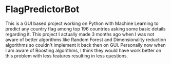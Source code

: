 # FlagPredictorBot
This is a GUI based project working on Python with Machine Learning to predict any country flag among top 196 countries asking some basic details regarding it. 
This project I actually made 3 months ago when I was not aware of better algorithms like Random Forest and Dimensionality reduction algorithms so couldn't implement it back then on GUI. Personally now when I am aware of Boosting algorithms, I think they would have work better on this problem with less features resulting in less questions.
